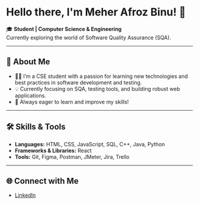 
# Hello there, I'm Meher Afroz Binu! 👋

🎓 **Student | Computer Science & Engineering**  
Currently exploring the world of Software Quality Assurance (SQA).

---
## 🚀 About Me
- 👨‍💻 I’m a CSE student with a passion for learning new technologies and best practices in software development and testing.
- 💡 Currently focusing on SQA, testing tools, and building robust web applications.
- 🌱 Always eager to learn and improve my skills!

---
## 🛠️ Skills & Tools
- **Languages:** HTML, CSS, JavaScript, SQL, C++, Java, Python
- **Frameworks & Libraries:** React
- **Tools:** Git, Figma, Postman, JMeter, Jira, Trello
---

## 🌐 Connect with Me

- [LinkedIn](www.linkedin.com/in/meher-afroz-binu)

